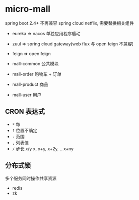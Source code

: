 # micro-mall

spring boot 2.4+ 不再兼容 spring cloud netflix, 需要替换相关组件

- eureka => nacos 单独应用程序启动
- zuul  => spring cloud gateway(web flux 与 open feign 不兼容)
- feign => open feign

- mall-common 公共模块
- mall-order 购物车 + 订单
- mall-product 商品
- mall-user 用户

## CRON 表达式

- `*` 每
- `?` 位置不确定
- `-` 范围
- `,` 列表值
- `/` 步长 x/y x, x+y, x+2y, ...x+ny

## 分布式锁

多个服务同时操作共享资源

- redis
- zk
